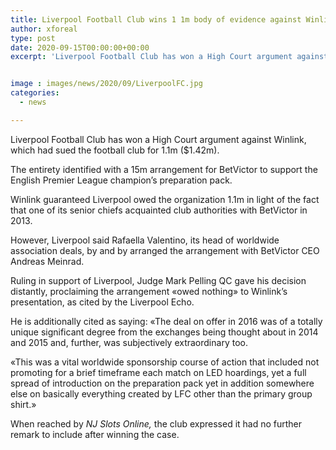 ```yaml
---
title: Liverpool Football Club wins 1 1m body of evidence against Winlink
author: xforeal 
type: post
date: 2020-09-15T00:00:00+00:00
excerpt: 'Liverpool Football Club has won a High Court argument against Winlink, which had sued the football club for 1 '


image : images/news/2020/09/LiverpoolFC.jpg
categories:
  - news

---
```

Liverpool Football Club has won a High Court argument against Winlink, which had sued the football club for 1.1m ($1.42m). 

The entirety identified with a 15m arrangement for BetVictor to support the English Premier League champion&#8217;s preparation pack. 

Winlink guaranteed Liverpool owed the organization 1.1m in light of the fact that one of its senior chiefs acquainted club authorities with BetVictor in 2013. 

However, Liverpool said Rafaella Valentino, its head of worldwide association deals, by and by arranged the arrangement with BetVictor CEO Andreas Meinrad. 

Ruling in support of Liverpool, Judge Mark Pelling QC gave his decision distantly, proclaiming the arrangement &#171;owed nothing&#187; to Winlink&#8217;s presentation, as cited by the Liverpool Echo. 

He is additionally cited as saying: &#171;The deal on offer in 2016 was of a totally unique significant degree from the exchanges being thought about in 2014 and 2015 and, further, was subjectively extraordinary too. 

&#171;This was a vital worldwide sponsorship course of action that included not promoting for a brief timeframe each match on LED hoardings, yet a full spread of introduction on the preparation pack yet in addition somewhere else on basically everything created by LFC other than the primary group shirt.&#187; 

When reached by _NJ Slots Online,_ the club expressed it had no further remark to include after winning the case.